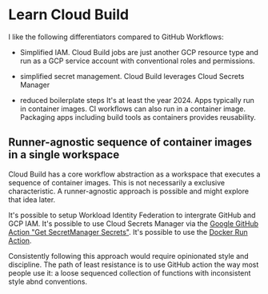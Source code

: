 # Learn Cloud Build

I like the following differentiators compared to GitHub Workflows:

- Simplified IAM. 
Cloud Build jobs are just another GCP resource type and run as a GCP service account with
conventional roles and permissions.

- simplified secret management.
Cloud Build leverages Cloud Secrets Manager 

- reduced boilerplate steps
It's at least the year 2024. Apps typically run in container images. CI workflows can also
run in a container image. Packaging apps including build tools as containers provides
reusability.

## Runner-agnostic sequence of container images in a single workspace

Cloud Build has a core workflow abstraction as a workspace that executes a sequence of
container images. This is not necessarily a exclusive characteristic. A runner-agnostic 
approach is possible and might explore that idea later. 

It's possible to setup Workload Identity Federation to intergrate GitHub and GCP IAM. 
It's possible to use Cloud Secrets Manager via the [Google GitHub Action "Get SecretManager Secrets"](https://github.com/google-github-actions/get-secretmanager-secrets).
It's possible to use the [Docker Run Action](https://github.com/addnab/docker-run-action).

Consistently following this approach would require opinionated style and discipline. The
path of least resistance is to use GitHub action the way most people use it: a loose
sequenced collection of functions with inconsistent style abnd conventions.
